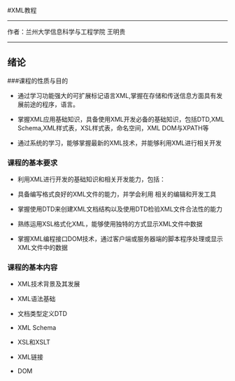 #XML教程
** ***** **
作者：兰州大学信息科学与工程学院 王明贵
** ***** **
## 绪论

###课程的性质与目的

* 通过学习功能强大的可扩展标记语言XML,掌握在存储和传送信息方面具有发展前途的程序，语言。

* 掌握XML应用基础知识，具备使用XML开发必备的基础知识，包括DTD,XML Schema,XML样式表，XSL样式表，命名空间，XML DOM与XPATH等


* 通过系统的学习，能够掌握最新的XML技术，并能够利用XML进行相关开发


### 课程的基本要求


* 利用XML进行开发的基础知识和相关开发能力，包括：

 * 具备编写格式良好的XML文件的能力，并学会利用 相关的编辑和开发工具

 * 掌握使用DTD来创建XML文档结构以及使用DTD检验XML文件合法性的能力

 * 熟练运用XSL格式化XML，能够使用独特的方式显示XML文件中数据

 * 掌握XML编程接口DOM技术，通过客户端或服务器端的脚本程序处理或显示XML文件中的数据


### 课程的基本内容

* XML技术背景及其发展

* XML语法基础

* 文档类型定义DTD

* XML Schema

* XSL和XSLT

* XML链接

* DOM


